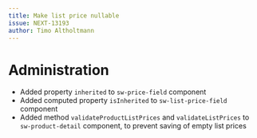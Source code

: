 ```yaml
---
title: Make list price nullable
issue: NEXT-13193
author: Timo Altholtmann
---
```

# Administration
* Added property `inherited` to `sw-price-field` component
* Added computed property `isInherited` to `sw-list-price-field` component
* Added method `validateProductListPrices` and `validateListPrices` to `sw-product-detail` component, to prevent saving of empty list prices

